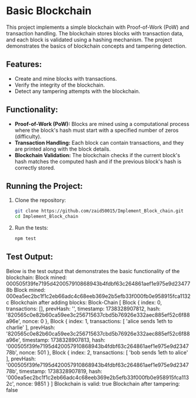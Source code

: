 # Basic Blockchain

This project implements a simple blockchain with Proof-of-Work (PoW) and transaction handling. The blockchain stores blocks with transaction data, and each block is validated using a hashing mechanism. The project demonstrates the basics of blockchain concepts and tampering detection.

## Features:
- Create and mine blocks with transactions.
- Verify the integrity of the blockchain.
- Detect any tampering attempts with the blockchain.

## Functionality:
- **Proof-of-Work (PoW):** Blocks are mined using a computational process where the block's hash must start with a specified number of zeros (difficulty).
- **Transaction Handling:** Each block can contain transactions, and they are printed along with the block details.
- **Blockchain Validation:** The blockchain checks if the current block's hash matches the computed hash and if the previous block's hash is correctly stored.

## Running the Project:

1. Clone the repository:
    ```bash
    git clone https://github.com/zaid50015/Implement_Block_chain.git
    cd Implement_Block_chain
    ```

2. Run the tests:
    ```bash
    npm test
    ```

## Test Output:

Below is the test output that demonstrates the basic functionality of the blockchain:
Block mined: 000505f39fe7195d420057910868943b4fdbf63c264861aef1e975e9d234778b
Block mined: 000ea5ec2bc1f1c2eb66adc4c68eeb369e2b5efb33f000fb0e958915fca1132c
Blockchain after adding blocks:
Block-Chain [
  Block {
    index: 0,
    transactions: [],
    prevHash: '',
    timestamp: 1738328907812,
    hash: '820565c0e82b60ca59ee3c256715637cbd5b76926e332aec885ef52c6f88a96e',
    nonce: 0
  },
  Block {
    index: 1,
    transactions: [ 'alice sends 1eth to charlie' ],
    prevHash: '820565c0e82b60ca59ee3c256715637cbd5b76926e332aec885ef52c6f88a96e',
    timestamp: 1738328907813,
    hash: '000505f39fe7195d420057910868943b4fdbf63c264861aef1e975e9d234778b',
    nonce: 501
  },
  Block {
    index: 2,
    transactions: [ 'bob sends 1eth to alice' ],
    prevHash: '000505f39fe7195d420057910868943b4fdbf63c264861aef1e975e9d234778b',
    timestamp: 1738328907819,
    hash: '000ea5ec2bc1f1c2eb66adc4c68eeb369e2b5efb33f000fb0e958915fca1132c',
    nonce: 9851
  }
]
Blockchain is valid: true
Blockchain after tampering: false


